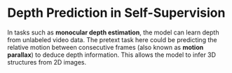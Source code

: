 # Depth Prediction in Self-Supervision

In tasks such as **monocular depth estimation**, the model can learn depth from unlabeled video data. The pretext task here could be predicting the relative motion between consecutive frames (also known as **motion parallax**) to deduce depth information. This allows the model to infer 3D structures from 2D images.
